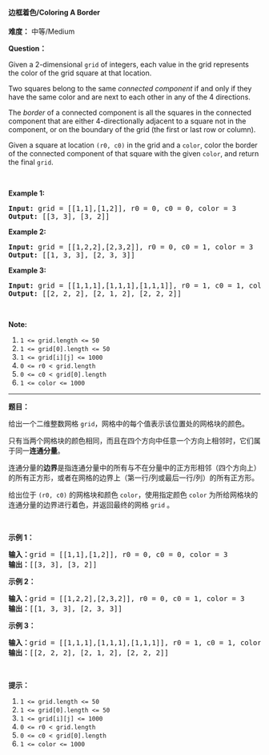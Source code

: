 #### 边框着色/Coloring A Border
**难度：** 中等/Medium

**Question：** 

<p>Given a 2-dimensional&nbsp;<code>grid</code> of integers, each value in the grid represents the color of the grid square at that location.</p>

<p>Two squares belong to the same <em>connected component</em> if and only if they have the same color and are next to each other in any of the 4 directions.</p>

<p>The&nbsp;<em>border</em> of a connected component is&nbsp;all the squares in the connected component that are&nbsp;either 4-directionally adjacent to&nbsp;a square not in the component, or on the boundary of the grid (the first or last row or column).</p>

<p>Given a square at location&nbsp;<code>(r0, c0)</code>&nbsp;in the grid and a <code>color</code>, color the&nbsp;border of the connected component of that square with the given <code>color</code>, and return the final <code>grid</code>.</p>

<p>&nbsp;</p>

<p><strong>Example 1:</strong></p>

<pre>
<strong>Input: </strong>grid = <span id="example-input-1-1">[[1,1],[1,2]]</span>, r0 = <span id="example-input-1-2">0</span>, c0 = <span id="example-input-1-3">0</span>, color = <span id="example-input-1-4">3</span>
<strong>Output: </strong><span id="example-output-1">[[3, 3], [3, 2]]</span>
</pre>

<div>
<p><strong>Example 2:</strong></p>

<pre>
<strong>Input: </strong>grid = <span id="example-input-2-1">[[1,2,2],[2,3,2]]</span>, r0 = <span id="example-input-2-2">0</span>, c0 = <span id="example-input-2-3">1</span>, color = <span id="example-input-2-4">3</span>
<strong>Output: </strong><span id="example-output-2">[[1, 3, 3], [2, 3, 3]]</span>
</pre>

<div>
<p><strong>Example 3:</strong></p>

<pre>
<strong>Input: </strong>grid = <span id="example-input-3-1">[[1,1,1],[1,1,1],[1,1,1]]</span>, r0 = <span id="example-input-3-2">1</span>, c0 = <span id="example-input-3-3">1</span>, color = <span id="example-input-3-4">2</span>
<strong>Output: </strong><span id="example-output-3">[[2, 2, 2], [2, 1, 2], [2, 2, 2]]</span></pre>
</div>
</div>

<p>&nbsp;</p>

<p><strong>Note:</strong></p>

<ol>
	<li><code>1 &lt;= grid.length &lt;= 50</code></li>
	<li><code>1 &lt;= grid[0].length &lt;= 50</code></li>
	<li><code>1 &lt;= grid[i][j] &lt;= 1000</code></li>
	<li><code>0 &lt;= r0 &lt; grid.length</code></li>
	<li><code>0 &lt;= c0 &lt; grid[0].length</code></li>
	<li><code>1 &lt;= color &lt;= 1000</code></li>
</ol>

------

**题目：** 
<p>给出一个二维整数网格&nbsp;<code>grid</code>，网格中的每个值表示该位置处的网格块的颜色。</p>

<p>只有当两个网格块的颜色相同，而且在四个方向中任意一个方向上相邻时，它们属于同一<strong>连通分量</strong>。</p>

<p>连通分量的<strong>边界</strong>是指连通分量中的所有与不在分量中的正方形相邻（四个方向上）的所有正方形，或者在网格的边界上（第一行/列或最后一行/列）的所有正方形。</p>

<p>给出位于&nbsp;<code>(r0, c0)</code>&nbsp;的网格块和颜色&nbsp;<code>color</code>，使用指定颜色&nbsp;<code>color</code>&nbsp;为所给网格块的连通分量的边界进行着色，并返回最终的网格&nbsp;<code>grid</code> 。</p>

<p>&nbsp;</p>

<p><strong>示例 1：</strong></p>

<pre><strong>输入：</strong>grid = [[1,1],[1,2]], r0 = 0, c0 = 0, color = 3
<strong>输出：</strong>[[3, 3], [3, 2]]
</pre>

<p><strong>示例 2：</strong></p>

<pre><strong>输入：</strong>grid = [[1,2,2],[2,3,2]], r0 = 0, c0 = 1, color = 3
<strong>输出：</strong>[[1, 3, 3], [2, 3, 3]]
</pre>

<p><strong>示例 3：</strong></p>

<pre><strong>输入：</strong>grid = [[1,1,1],[1,1,1],[1,1,1]], r0 = 1, c0 = 1, color = 2
<strong>输出：</strong>[[2, 2, 2], [2, 1, 2], [2, 2, 2]]</pre>

<p>&nbsp;</p>

<p><strong>提示：</strong></p>

<ol>
	<li><code>1 &lt;= grid.length &lt;= 50</code></li>
	<li><code>1 &lt;= grid[0].length &lt;= 50</code></li>
	<li><code>1 &lt;= grid[i][j] &lt;= 1000</code></li>
	<li><code>0 &lt;= r0 &lt; grid.length</code></li>
	<li><code>0 &lt;= c0 &lt; grid[0].length</code></li>
	<li><code>1 &lt;= color &lt;= 1000</code></li>
</ol>

<p>&nbsp;</p>

